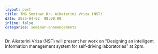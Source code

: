 ```yaml
---
layout: post
title: TMG Seminar Dr. Aikaterini Vriza (NST)
date: 2025-04-02  08:00:00
inline: false
categories: seminar-announcements
---
```


Dr. Aikaterini Vriza (NST) will present her work on "Designing an intelligent information management system for self-driving laboratories"  at 2pm.
